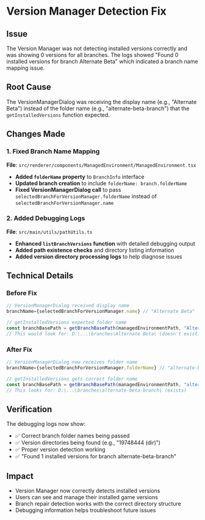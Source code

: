 # Version Manager Detection Fix

## Issue
The Version Manager was not detecting installed versions correctly and was showing 0 versions for all branches. The logs showed "Found 0 installed versions for branch Alternate Beta" which indicated a branch name mapping issue.

## Root Cause
The VersionManagerDialog was receiving the display name (e.g., "Alternate Beta") instead of the folder name (e.g., "alternate-beta-branch") that the `getInstalledVersions` function expected.

## Changes Made

### 1. Fixed Branch Name Mapping
**File**: `src/renderer/components/ManagedEnvironment/ManagedEnvironment.tsx`

- **Added `folderName` property** to `BranchInfo` interface
- **Updated branch creation** to include `folderName: branch.folderName`
- **Fixed VersionManagerDialog call** to pass `selectedBranchForVersionManager.folderName` instead of `selectedBranchForVersionManager.name`

### 2. Added Debugging Logs
**File**: `src/main/utils/pathUtils.ts`

- **Enhanced `listBranchVersions` function** with detailed debugging output
- **Added path existence checks** and directory listing information
- **Added version directory processing logs** to help diagnose issues

## Technical Details

### Before Fix
```typescript
// VersionManagerDialog received display name
branchName={selectedBranchForVersionManager.name} // "Alternate Beta"

// getInstalledVersions expected folder name
const branchBasePath = getBranchBasePath(managedEnvironmentPath, "Alternate Beta");
// This would look for: D:\...\branches\Alternate Beta\ (doesn't exist)
```

### After Fix
```typescript
// VersionManagerDialog now receives folder name
branchName={selectedBranchForVersionManager.folderName} // "alternate-beta-branch"

// getInstalledVersions gets correct folder name
const branchBasePath = getBranchBasePath(managedEnvironmentPath, "alternate-beta-branch");
// This looks for: D:\...\branches\alternate-beta-branch\ (exists)
```

## Verification
The debugging logs now show:
- ✅ Correct branch folder names being passed
- ✅ Version directories being found (e.g., "19748444 (dir)")
- ✅ Proper version detection working
- ✅ "Found 1 installed versions for branch alternate-beta-branch"

## Impact
- Version Manager now correctly detects installed versions
- Users can see and manage their installed game versions
- Branch repair detection works with the correct directory structure
- Debugging information helps troubleshoot future issues

